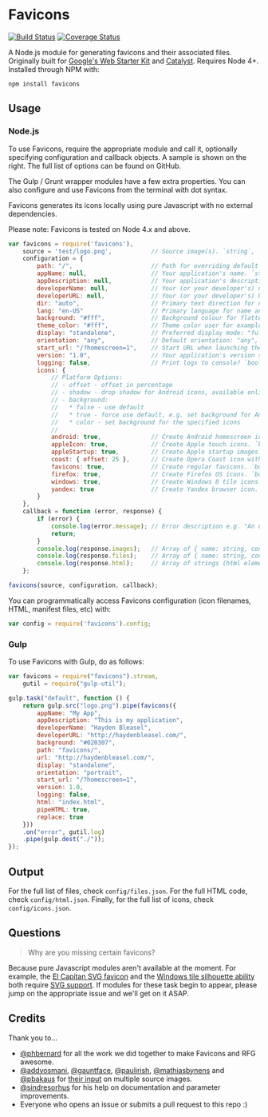 # Favicons

[![Build Status](https://travis-ci.org/evilebottnawi/favicons.svg?branch=master)](https://travis-ci.org/evilebottnawi/favicons)
[![Coverage Status](https://coveralls.io/repos/github/evilebottnawi/favicons/badge.svg?branch=master)](https://coveralls.io/github/evilebottnawi/favicons?branch=master)

A Node.js module for generating favicons and their associated files. Originally built for [Google's Web Starter Kit](https://github.com/google/web-starter-kit) and [Catalyst](https://github.com/haydenbleasel/catalyst). Requires Node 4+. Installed through NPM with:

```
npm install favicons
```

## Usage

### Node.js

To use Favicons, require the appropriate module and call it, optionally specifying configuration and callback objects. A sample is shown on the right. The full list of options can be found on GitHub.

The Gulp / Grunt wrapper modules have a few extra properties. You can also configure and use Favicons from the terminal with dot syntax.

Favicons generates its icons locally using pure Javascript with no external dependencies.

Please note: Favicons is tested on Node 4.x and above.

```js
var favicons = require('favicons'),
    source = 'test/logo.png',           // Source image(s). `string`, `buffer` or array of `string`
    configuration = {
        path: "/",                      // Path for overriding default icons path. `string`
        appName: null,                  // Your application's name. `string`
        appDescription: null,           // Your application's description. `string`
        developerName: null,            // Your (or your developer's) name. `string`
        developerURL: null,             // Your (or your developer's) URL. `string`
        dir: "auto",                    // Primary text direction for name, short_name, and description
        lang: "en-US"                   // Primary language for name and short_name
        background: "#fff",             // Background colour for flattened icons. `string`
        theme_color: "#fff",            // Theme color user for example in Android's task switcher. `string`
        display: "standalone",          // Preferred display mode: "fullscreen", "standalone", "minimal-ui" or "browser". `string`
        orientation: "any",             // Default orientation: "any", "natural", "portrait" or "landscape". `string`
        start_url: "/?homescreen=1",    // Start URL when launching the application from a device. `string`
        version: "1.0",                 // Your application's version string. `string`
        logging: false,                 // Print logs to console? `boolean`
        icons: {
            // Platform Options:
            // - offset - offset in percentage
            // - shadow - drop shadow for Android icons, available online only
            // - background:
            //   * false - use default
            //   * true - force use default, e.g. set background for Android icons
            //   * color - set background for the specified icons
            //
            android: true,              // Create Android homescreen icon. `boolean` or `{ offset, background, shadow }`
            appleIcon: true,            // Create Apple touch icons. `boolean` or `{ offset, background }`
            appleStartup: true,         // Create Apple startup images. `boolean` or `{ offset, background }`
            coast: { offset: 25 },      // Create Opera Coast icon with offset 25%. `boolean` or `{ offset, background }`
            favicons: true,             // Create regular favicons. `boolean`
            firefox: true,              // Create Firefox OS icons. `boolean` or `{ offset, background }`
            windows: true,              // Create Windows 8 tile icons. `boolean` or `{ background }`
            yandex: true                // Create Yandex browser icon. `boolean` or `{ background }`
        }
    },
    callback = function (error, response) {
        if (error) {
            console.log(error.message); // Error description e.g. "An unknown error has occurred"
            return;
        }
        console.log(response.images);   // Array of { name: string, contents: <buffer> }
        console.log(response.files);    // Array of { name: string, contents: <string> }
        console.log(response.html);     // Array of strings (html elements)
    };

favicons(source, configuration, callback);
```

You can programmatically access Favicons configuration (icon filenames, HTML, manifest files, etc) with:

```js
var config = require('favicons').config;
```

### Gulp

To use Favicons with Gulp, do as follows:

```js
var favicons = require("favicons").stream,
    gutil = require("gulp-util");

gulp.task("default", function () {
    return gulp.src("logo.png").pipe(favicons({
        appName: "My App",
        appDescription: "This is my application",
        developerName: "Hayden Bleasel",
        developerURL: "http://haydenbleasel.com/",
        background: "#020307",
        path: "favicons/",
        url: "http://haydenbleasel.com/",
        display: "standalone",
        orientation: "portrait",
        start_url: "/?homescreen=1",
        version: 1.0,
        logging: false,
        html: "index.html",
        pipeHTML: true,
        replace: true
    }))
    .on("error", gutil.log)
    .pipe(gulp.dest("./"));
});
```

## Output

For the full list of files, check `config/files.json`. For the full HTML code, check `config/html.json`. Finally, for the full list of icons, check `config/icons.json`.

## Questions

> Why are you missing certain favicons?

Because pure Javascript modules aren't available at the moment. For example, the [El Capitan SVG favicon](https://github.com/haydenbleasel/favicons/issues/61) and the [Windows tile silhouette ability](https://github.com/haydenbleasel/favicons/issues/58) both require [SVG support](https://github.com/haydenbleasel/favicons/issues/53). If modules for these task begin to appear, please jump on the appropriate issue and we'll get on it ASAP.

## Credits

Thank you to...

- [@phbernard](https://github.com/phbernard) for all the work we did together to make Favicons and RFG awesome.
- [@addyosmani](https://github.com/addyosmani), [@gauntface](https://github.com/gauntface), [@paulirish](https://github.com/paulirish), [@mathiasbynens](https://github.com/mathiasbynens) and [@pbakaus](https://github.com/pbakaus) for [their input](https://github.com/google/web-starter-kit/pull/442) on multiple source images.
- [@sindresorhus](https://github.com/sindresorhus) for his help on documentation and parameter improvements.
- Everyone who opens an issue or submits a pull request to this repo :)
